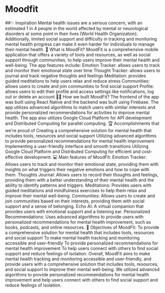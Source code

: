# Moodfit

##✨ Inspiration
Mental health issues are a serious concern, with an estimated 1 in 4 people in the world affected by mental or neurological disorders at some point in their lives (World Health Organization). Additionally, limited social support and difficulty in tracking and monitoring mental health progress can make it even harder for individuals to manage their mental health.
🧐 What is MoodFit?
MoodFit is a comprehensive mobile application that offers a variety of tools and resources, as well as social support through communities, to help users improve their mental health and well-being. The app features include:
Emotion Tracker: allows users to track and monitor their emotional state over time
Thought Tracker: allows users to journal and track negative thoughts and feelings
Meditation: provides guided meditations to help users relax and reduce stress
Communities: allows users to create and join communities to find social support
Profile: allows users to edit their profile and access settings like notifications, log out or delete an account
🧑‍💻 How we built MoodFit?
The frontend of the app was built using React Native and the backend was built using Firebase. The app utilizes advanced algorithms to match users with similar interests and provide personalized recommendations for activities to improve mental health. The app also utilizes Google Cloud Platform for API development and Distributed Computing for parallel computing.
🏆 Accomplishments that we're proud of
Creating a comprehensive solution for mental health that includes tools, resources and social support
Utilizing advanced algorithms to provide personalized recommendations for mental health improvement
Implementing a user-friendly interface and smooth transitions
Utilizing Google Cloud Platform and Distributed Computing for efficient and cost-effective development.
💻 Main features of MoodFit:
Emotion Tracker: Allows users to track and monitor their emotional state, providing them with insights on what triggers their negative emotions and how to cope with them.
Thoughts Journal: Allows users to record their thoughts and feelings, providing them with a better understanding of their mental health and the ability to identify patterns and triggers.
Meditations: Provides users with guided meditations and mindfulness exercises to help them relax and improve their mental well-being.
Communities: Allows users to create and join communities based on their interests, providing them with social support and a sense of belonging.
Echo AI: A virtual companion that provides users with emotional support and a listening ear.
Personalized Recommendations: Uses advanced algorithms to provide users with personalized recommendations for mental health improvement, such as books, podcasts, and online resources.
📱 Objectives of MoodFit:
To provide a comprehensive solution for mental health that includes tools, resources and social support
To make mental health tracking and monitoring accessible and user-friendly
To provide personalized recommendations for mental health improvement
To help users connect with others to find social support and reduce feelings of isolation.
Overall, MoodFit aims to make mental health tracking and monitoring accessible and user-friendly, and provide users with a comprehensive solution that includes tools, resources, and social support to improve their mental well-being. We utilized advanced algorithms to provide personalized recommendations for mental health improvement and help users connect with others to find social support and reduce feelings of isolation.
